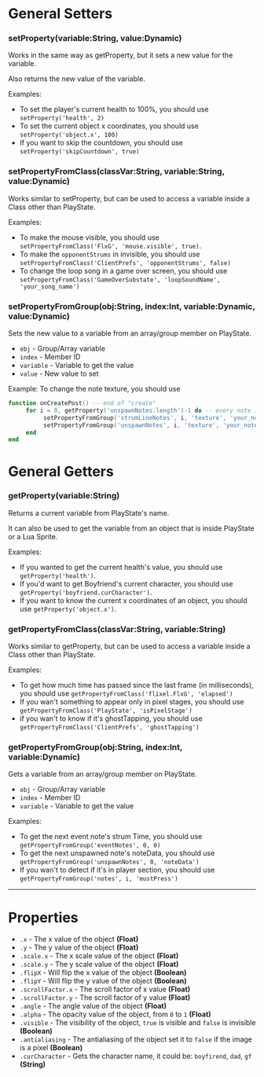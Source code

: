 # General Setters
### setProperty(variable:String, value:Dynamic)
Works in the same way as getProperty, but it sets a new value for the variable. 

Also returns the new value of the variable.

Examples: 
- To set the player's current health to 100%, you should use `setProperty('health', 2)`
- To set the current object x coordinates, you should use `setProperty('object.x', 100)`
- If you want to skip the countdown, you should use `setProperty('skipCountdown', true)`

### setPropertyFromClass(classVar:String, variable:String, value:Dynamic)
Works similar to setProperty, but can be used to access a variable inside a Class other than PlayState.

Examples: 
- To make the mouse visible, you should use `setPropertyFromClass('FlxG', 'mouse.visible', true)`.
- To make the `opponentStrums` in invisible, you should use `setPropertyFromClass('ClientPrefs', 'opponentStrums', false)`
- To change the loop song in a game over screen, you should use `setPropertyFromClass('GameOverSubstate', 'loopSoundName', 'your_song_name')`

### setPropertyFromGroup(obj:String, index:Int, variable:Dynamic, value:Dynamic)
Sets the new value to a variable from an array/group member on PlayState.

- `obj` - Group/Array variable
- `index` - Member ID
- `variable` - Variable to get the value
- `value` - New value to set

Example: 
To change the note texture, you should use 
```lua
function onCreatePost() -- end of "create"
     for i = 0, getProperty('unspawnNotes.length')-1 do -- every note in the chart
          setPropertyFromGroup('strumLineNotes', i, 'texture', 'your_note_name') -- strum texture
          setPropertyFromGroup('unspawnNotes', i, 'texture', 'your_note_name') -- note texture
     end
end
```

# General Getters

### getProperty(variable:String)
Returns a current variable from PlayState's name. 

It can also be used to get the variable from an object that is inside PlayState or a Lua Sprite.

Examples: 
- If you wanted to get the current health's value, you should use `getProperty('health')`.
- If you'd want to get Boyfriend's current character, you should use `getProperty('boyfriend.curCharacter')`.
- If you want to know the current x coordinates of an object, you should use `getProperty('object.x')`.

### getPropertyFromClass(classVar:String, variable:String)
Works similar to getProperty, but can be used to access a variable inside a Class other than PlayState.

Examples:
- To get how much time has passed since the last frame (in milliseconds), you should use `getPropertyFromClass('flixel.FlxG', 'elapsed')`
- If you wan't something to appear only in pixel stages, you should use `getPropertyFromClass('PlayState', 'isPixelStage')`
- if you wan't to know if it's ghostTapping, you should use `getPropertyFromClass('ClientPrefs', 'ghostTapping')`

### getPropertyFromGroup(obj:String, index:Int, variable:Dynamic)
Gets a variable from an array/group member on PlayState.

- `obj` - Group/Array variable
- `index` - Member ID
- `variable` - Variable to get the value

Examples: 
- To get the next event note's strum Time, you should use `getPropertyFromGroup('eventNotes', 0, 0)`
- To get the next unspawned note's noteData, you should use `getPropertyFromGroup('unspawnNotes', 0, 'noteData')`
- If you wan't to detect if it's in player section, you should use `getPropertyFromGroup('notes', i, 'mustPress')`

***

# Properties

- `.x` - The x value of the object **(Float)**
- `.y` - The y value of the object **(Float)**
- `.scale.x` - The x scale value of the object **(Float)**
- `.scale.y` - The y scale value of the object **(Float)**
- `.flipX` - Will flip the x value of the object **(Boolean)**
- `.flipY` - Will flip the y value of the object **(Boolean)**
- `.scrollFactor.x` - The scroll factor of x value **(Float)**
- `.scrollFactor.y` - The scroll factor of y value **(Float)**
- `.angle` - The angle value of the object **(Float)**
- `.alpha` - The opacity value of the object, from `0` to `1` **(Float)**
- `.visible` - The visibility of the object, `true` is visible and `false` is invisible **(Boolean)**
- `.antialiasing` - The antialiasing of the object set it to `false` if the image is a pixel **(Boolean)**
- `.curCharacter` - Gets the character name, it could be: `boyfirend`, `dad`, `gf` **(String)**